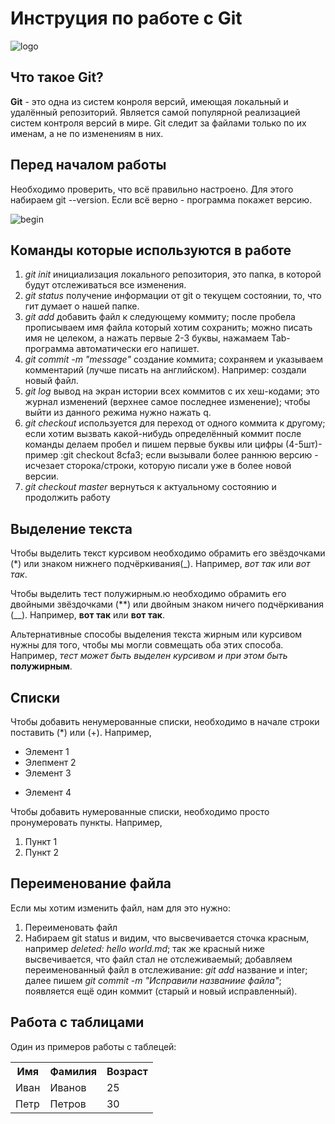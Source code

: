 # Инструция по работе с Git

![logo](https://i.ytimg.com/vi/jo6Pxt1H_Uw/maxresdefault.jpg) 

## Что такое Git?

**Git** - это одна из систем конроля версий, имеющая локальный и удалённый репозиторий.
Является самой популярной реализацией систем контроля версий в мире. Git следит за файлами только по их именам, а не по изменениям в них.

## Перед началом работы

Необходимо проверить, что всё правильно настроено. Для этого набираем git --version. Если всё верно - программа покажет версию.

![begin](https://static.tildacdn.com/tild3832-6233-4230-b137-653337376664/image.png)

## Команды которые используются в работе

1. *git init*
инициализация локального репозитория, это папка, в которой будут отслеживаться все изменения.
2. *git status*
получение информации от git о текущем состоянии, то, что гит думает о нашей папке.
3. *git add*
добавить файл к следующему коммиту; после пробела прописываем имя файла который хотим сохранить; можно писать имя не целеком, а нажать первые 2-3 буквы, нажамаем Tab-программа автоматически его напишет.
4. *git commit -m "message"*
создание коммита; сохраняем и указываем комментарий (лучше писать на английском). Например: создали новый файл.
5. *git log*
вывод на экран истории всех коммитов с их хеш-кодами; это журнал изменений (верхнее самое последнее изменение); чтобы выйти из данного режима нужно нажать q.
6. *git checkout*
используется для переход от одного коммита к другому; если хотим вызвать какой-нибудь определённый коммит после команды делаем пробел и пишем первые буквы или цифры (4-5шт)- пример :git checkout 8cfa3; если вызывали более раннюю версию - исчезает сторока/строки, которую писали уже в более новой версии.
7. *git checkout master*
вернуться к актуальному состоянию и продолжить работу

## Выделение текста

Чтобы выделить текст курсивом необходимо обрамить его звёздочками (*) или знаком нижнего подчёркивания(_). Например, *вот так* или _вот так_.

Чтобы выделить тест полужирным.ю необходимо обрамить его двойными звёздочками (**) или двойным знаком ничего подчёркивания (__). Например, **вот так** или __вот так__.

Альтернативные способы выделения текста жирным или курсивом нужны для того, чтобы мы могли совмещать оба этих способа. Например, _тест может быть выделен курсивом и при этом  быть_ **полужирным**.

## Списки

Чтобы добавить ненумерованные списки, необходимо в начале строки поставить (*) или (+). Например, 
* Элемент 1
* Элепмент 2
* Элемент 3 
+ Элемент 4

Чтобы добавить нумерованные списки, необходимо просто пронумеровать пункты. Например, 
1. Пункт 1
2. Пункт 2

## Переименование файла

Если мы хотим изменить файл, нам для это нужно:
1. Переименовать файл
2. Набираем git status и видим, что высвечивается сточка красным, например *deleted: hello world.md*; так же красный ниже высвечивается, что файл стал не отслеживаемый; добавляем переименованный файл в отслеживание: *git add* название и inter; далее пишем *git commit -m "Исправили названиие файла"*; появляется ещё один коммит (старый и новый исправленный). 

## Работа с таблицами

Один из примеров работы с таблецей:
<table>
<tr>
<th>Имя</th>
<th>Фамилия</th>
<th>Возраст</th>
</tr>
<tr>
<td>Иван</td>
<td>Иванов</td>
<td>25</td>
</tr>
<tr>
<td>Петр</td>
<td>Петров</td>
<td>30</td>
</tr>
</table>

